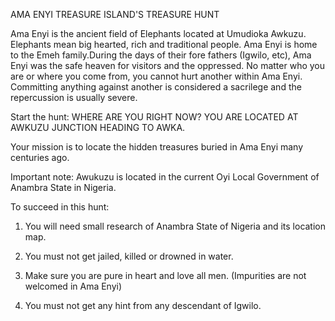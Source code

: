 AMA ENYI TREASURE ISLAND'S TREASURE HUNT


Ama Enyi is the ancient field of Elephants located at Umudioka Awkuzu. 
Elephants mean big hearted, rich and traditional people.
Ama Enyi is home to the Emeh family.During the days of their fore fathers (Igwilo, etc), 
Ama Enyi was the safe heaven for visitors and the oppressed.
No matter who you are or where you come from, you cannot hurt another within Ama Enyi.
Committing anything against another is considered a sacrilege and the repercussion is 
usually severe.  

Start the hunt:
WHERE ARE YOU RIGHT NOW? YOU ARE LOCATED AT AWKUZU JUNCTION HEADING TO AWKA.

Your mission is to locate the hidden treasures buried in Ama Enyi many centuries ago.

Important note: Awukuzu is located in the current Oyi Local Government of Anambra State in Nigeria.

To succeed in this hunt:

1. You will need small research of Anambra State of Nigeria and its location map.
   
2. You must not get jailed, killed or drowned in water.

3. Make sure you are pure in heart and love all men. (Impurities are not welcomed in Ama Enyi)

4. You must not get any hint from any descendant of Igwilo.